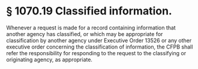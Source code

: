 # § 1070.19   Classified information.

Whenever a request is made for a record containing information that another agency has classified, or which may be appropriate for classification by another agency under Executive Order 13526 or any other executive order concerning the classification of information, the CFPB shall refer the responsibility for responding to the request to the classifying or originating agency, as appropriate.




